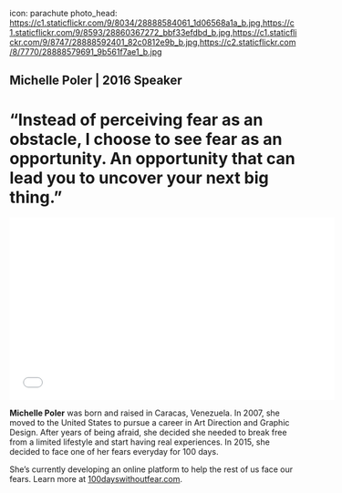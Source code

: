icon: parachute
photo_head: https://c1.staticflickr.com/9/8034/28888584061_1d06568a1a_b.jpg,https://c1.staticflickr.com/9/8593/28860367272_bbf33efdbd_b.jpg,https://c1.staticflickr.com/9/8747/28888592401_82c0812e9b_b.jpg,https://c2.staticflickr.com/8/7770/28888579691_9b561f7ae1_b.jpg

## Michelle Poler | 2016 Speaker

# “Instead of perceiving fear as an obstacle, I choose to see fear as an opportunity. An opportunity that can lead you to uncover your next big thing.”

<div class="zig-zags_blue"></div>

<iframe src="//player.vimeo.com/video/181998208?byline=0&amp;portrait=0&amp;color=adbf27" width="570" height="321" frameborder="0" webkitallowfullscreen mozallowfullscreen allowfullscreen></iframe>

<div class="line-canvas"></div>

**Michelle Poler** was born and raised in Caracas, Venezuela. In 2007, she moved to the United States to pursue a career in Art Direction and Graphic Design. After years of being afraid, she decided she needed to break free from a limited lifestyle and start having real experiences. In 2015, she decided to face one of her fears everyday for 100 days. 

She’s currently developing an online platform to help the rest of us face our fears. Learn more at [100dayswithoutfear.com](http://100dayswithoutfear.com/).


